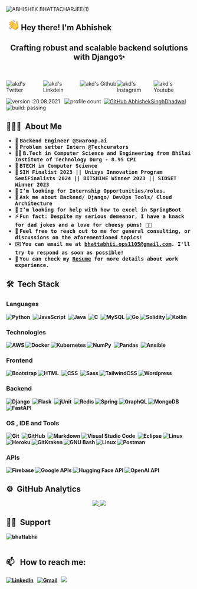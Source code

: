 ![ABHISHEK BHATTACHARJEE(1)](https://github.com/AbhiiVops/AbhiiVops/blob/main/IMAGES/ABHISHEK%20BHATTACHARJEE(1).gif?raw=true)

<img alt="Night Coding" src="./IMAGES/Hand%20Wave.gif" width='40' align="left"/><h2>Hey there! I'm Abhishek</h2>

<h2 align="center">Crafting robust and scalable backend solutions with Django✨</h2>

<br><br>
<a href="https://twitter.com/VopsAbhii">
  <img align="left" alt="akd's Twitter" width="100px" src="https://img.shields.io/badge/Twitter-1DA1F2?style=for-the-badge&logo=Twitter&logoColor=white" />
</a>
<a href="https://www.linkedin.com/in/abhishek-bhattacharjee-0747331a3/">
  <img align="left" alt="akd's Linkdein" width="100px" src="https://img.shields.io/badge/Linkedin-0A66C2?style=for-the-badge&logo=Linkedin&logoColor=white" />
</a>
<a href="https://github.com/AbhiiVops/">
  <img align="left" alt="akd's Github" width="100px" src="https://img.shields.io/badge/Github-181717?style=for-the-badge&logo=Github&logoColor=white" />
</a>
<a href="https://www.instagram.com/abhii.bhattacharya4321/">
  <img align="left" alt="akd's Instagram" width="100px" src="https://img.shields.io/badge/Instagram-E4405F?style=for-the-badge&logo=instagram&logoColor=white" />
</a>
<a href="https://www.youtube.com/@codeencode">
  <img align="left" alt="akd's Youtube" width="100px" src="https://img.shields.io/badge/YouTube-FF0000?style=for-the-badge&logo=YouTube&logoColor=white" />
</a>
<br><br>

![version :20.08.2021](https://img.shields.io/badge/version-20.08.2021-informational) &nbsp;
![profile count](https://komarev.com/ghpvc/?username=AbhiiVops&color=red)&nbsp;
[![GitHub AbhishekSinghDhadwal](https://img.shields.io/github/followers/AbhiiVops?label=follow&style=social)](https://github.com/AbhiiVops)&nbsp;
![build: passing](https://img.shields.io/badge/build-passing-success)

## 👨🏻‍💻 &nbsp;About Me

- 👷 <samp><b>Backend Engineer @Swaroop.ai</b>
- 👾 <samp><b>Problem setter Intern @Techcurators<b/>
- 👨‍🎓 <samp><b>B.Tech in Computer Science and Engineering from Bhilai Institute of Technology Durg - 8.95 CPI</b>
- 🔭 <samp><b>BTECH in Computer Science</b>
- 🥇 <samp><b>SIH Finalist 2023 || Unisys Innovation Program SemiFinalists 2024 || BITSHINE Winner 2023 || SIDSET Winner 2023</b>
- 💼 <samp><b>I’m looking for **Internship** Opportunities/roles.</b>
- 💬 <samp><b>Ask me about Backend/ Django/ DevOps Tools/ Cloud Architecture</b>
- 🤔 <samp><b>I’m looking for help with how to excel in SpringBoot</b>
- ⚡ <samp><b>Fun fact: Despite my serious demeanor, I have a knack for dad jokes and a love for cheesy puns! 🧀🤓</b>
- 💬 <samp><b>Feel free to reach out to me for general consulting, or discussions on the aforementioned topics!</b>
- ✉️ <samp><b>You can email me at bhattabhii.ops1105@gmail.com. I'll try to respond as soon as possible!</b>
- 📄 <samp><b>You can check my [Resume](https://drive.google.com/file/d/13Zs6f6sgXlB1ON8uhZ3YkDlaHUMEY9Yz/view?usp=sharing) for more details about work experience.</b>
</div>

## 🛠 &nbsp;Tech Stack

### Languages
![Python](https://img.shields.io/badge/-Python-05122A?style=flat&logo=python)&nbsp;
![JavaScript](https://img.shields.io/badge/-JavaScript-05122A?style=flat&logo=javascript)&nbsp;
![Java](https://img.shields.io/badge/-Java-05122A?style=flat&logo=Java&logoColor=FFA518)&nbsp;
![C](https://img.shields.io/badge/-C-05122A?style=flat&logo=C&logoColor=A8B9CC)&nbsp;
![MySQL](http://img.shields.io/badge/-MySQL-000?&logo=mysql)
![Go](https://img.shields.io/badge/go-000?&logo=go)
![Solidity](http://img.shields.io/badge/Solidity-000?&logo=solidity)
![Kotlin](http://img.shields.io/badge/Kotlin-000?logo=kotlin)

### Technologies
![AWS](https://img.shields.io/badge/-AWS-000?&logo=Amazon-AWS&logoColor=F90)
![Docker](https://img.shields.io/badge/-Docker-000?&logo=Docker)
![Kubernetes](https://img.shields.io/badge/-Kubernetes-000?&logo=Kubernetes)
![NumPy](https://img.shields.io/badge/numpy%20-%23013243.svg?&style=flat&logo=numpy&logoColor=white)&nbsp;
![Pandas](https://img.shields.io/badge/pandas%20-%23150458.svg?&style=flat&logo=pandas&logoColor=white)&nbsp;
![Ansible](http://img.shields.io/badge/Ansible-000?logo=ansible)


### Frontend
![Bootstrap](https://img.shields.io/badge/-Bootstrap-05122A?style=flat&logo=bootstrap&logoColor=563D7C)
![HTML](https://img.shields.io/badge/-HTML-05122A?style=flat&logo=HTML5)&nbsp;
![CSS](https://img.shields.io/badge/-CSS-05122A?style=flat&logo=CSS3&logoColor=1572B6)&nbsp;
![Sass](https://img.shields.io/badge/-SASS-000?&logo=sass)
![TailwindCSS](https://img.shields.io/badge/-Tailwind%20CSS-000?&logo=tailwind-css)
![Wordpress](http://img.shields.io/badge/-Wordpress-000?&logo=wordpress)

### Backend
![Django](https://img.shields.io/badge/-Django-05122A?style=flat&logo=django&logoColor=092E20)&nbsp;
![Flask](https://img.shields.io/badge/-Flask-05122A?style=flat&logo=flask)&nbsp;
![jUnit](https://img.shields.io/badge/jUnit%20-%23150458.svg?&style=flat&logo=Java&logoColor=white)&nbsp;
![Redis](https://img.shields.io/badge/-Redis-000?&logo=Redis)
![Spring](https://img.shields.io/badge/-Spring-000?&logo=Spring)
![GraphQL](https://img.shields.io/badge/-GraphQL-000?&logo=graphql)
![MongoDB](https://img.shields.io/badge/-MongoDB-000?&logo=mongodb)
![FastAPI](https://img.shields.io/badge/FastAPI-000?&logo=fastapi)



### OS , IDE and Tools
![Git](https://img.shields.io/badge/-Git-05122A?style=flat&logo=git)&nbsp;
![GitHub](https://img.shields.io/badge/-GitHub-05122A?style=flat&logo=github)&nbsp;
![Markdown](https://img.shields.io/badge/-Markdown-05122A?style=flat&logo=markdown)
![Visual Studio Code](https://img.shields.io/badge/-Visual%20Studio%20Code-05122A?style=flat&logo=visual-studio-code&logoColor=007ACC)&nbsp;
![Eclipse](https://img.shields.io/badge/-Eclipse-05122A?style=flat&logo=eclipse-ide&logoColor=2C2255)
![Linux](https://img.shields.io/badge/-Linux-000?&logo=Linux)
![Heroku](https://img.shields.io/badge/-Heroku-000?&logo=heroku)
![GitKraken](http://img.shields.io/badge/-GitKraken-000?&logo=gitkraken)
![GNU Bash](http://img.shields.io/badge/-GNU%20Bash-000?&logo=gnu-bash)
![Linux](http://img.shields.io/badge/-Linux-000?&logo=linux)
![Postman](http://img.shields.io/badge/-Postman-000?&logo=postman&)

### APIs
![Firebase](https://img.shields.io/badge/-Firebase-000?&logo=firebase)
![Google APIs](http://img.shields.io/badge/-Google%20APIs-000?&logo=google)
![Hugging Face API](https://img.shields.io/badge/-🤗%20%20Hugging%20Face%20API-000?&logo=🤗)
![OpenAI API](https://img.shields.io/badge/-OpenAI%20API-000?&logo=openai)

## ⚙️ &nbsp;GitHub Analytics

<p align="center">
<a href="https://github.com/AbhiiVops">
  <img height="180em" src="https://github-readme-stats-eight-theta.vercel.app/api?username=AbhiiVops&show_icons=true&theme=algolia&include_all_commits=true&count_private=true"/>
  <img height="180em" src="https://github-readme-stats-eight-theta.vercel.app/api/top-langs/?username=AbhiiVops&layout=compact&langs_count=8&theme=algolia"/>
</a>
</p>            


## 💁‍♂️ &nbsp;Support
<p><a href="https://www.buymeacoffee.com/bhattabhii"> <img align="left" src="https://cdn.buymeacoffee.com/buttons/v2/default-yellow.png" height="50" width="210" alt="bhattabhii" /></a></p><br><br>


## 📫 &nbsp; How to reach me:


<a href="https://www.linkedin.com/in/abhishek-bhattacharjee-0747331a3/"><img alt="LinkedIn" src="https://img.shields.io/badge/linkedin%20-%230077B5.svg?&style=flat&logo=linkedin&logoColor=white"/></a> &nbsp;
<a href="mailto:bhattabhii.ops1105@gmail.com"><img alt="Gmail" src="https://img.shields.io/badge/Gmail-D14836?style=flat&logo=gmail&logoColor=white" /></a> &nbsp;
<a href="https://www.instagram.com/abhii.bhattacharya4321/"><img src="https://img.shields.io/badge/-@abhii.bhattacharya4321-E4405F?style=flat&logo=Instagram&logoColor=white"/></a> &nbsp;


